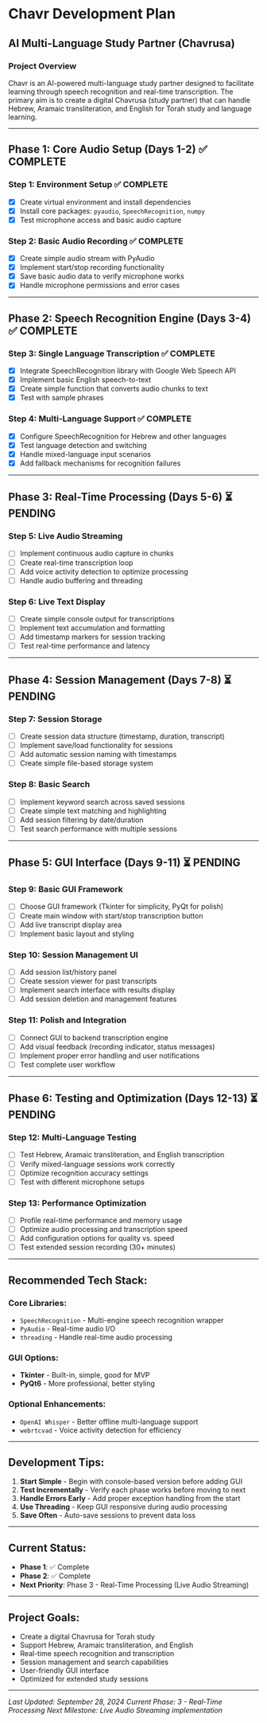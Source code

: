# Chavr Development Plan
## AI Multi-Language Study Partner (Chavrusa)

### Project Overview
Chavr is an AI-powered multi-language study partner designed to facilitate learning through speech recognition and real-time transcription. The primary aim is to create a digital Chavrusa (study partner) that can handle Hebrew, Aramaic transliteration, and English for Torah study and language learning.

---

## **Phase 1: Core Audio Setup (Days 1-2)** ✅ COMPLETE

### Step 1: Environment Setup ✅ COMPLETE
- [x] Create virtual environment and install dependencies
- [x] Install core packages: `pyaudio`, `SpeechRecognition`, `numpy`
- [x] Test microphone access and basic audio capture

### Step 2: Basic Audio Recording ✅ COMPLETE
- [x] Create simple audio stream with PyAudio
- [x] Implement start/stop recording functionality
- [x] Save basic audio data to verify microphone works
- [x] Handle microphone permissions and error cases

---

## **Phase 2: Speech Recognition Engine (Days 3-4)** ✅ COMPLETE

### Step 3: Single Language Transcription ✅ COMPLETE
- [x] Integrate SpeechRecognition library with Google Web Speech API
- [x] Implement basic English speech-to-text
- [x] Create simple function that converts audio chunks to text
- [x] Test with sample phrases

### Step 4: Multi-Language Support ✅ COMPLETE
- [x] Configure SpeechRecognition for Hebrew and other languages
- [x] Test language detection and switching
- [x] Handle mixed-language input scenarios
- [x] Add fallback mechanisms for recognition failures

---

## **Phase 3: Real-Time Processing (Days 5-6)** ⏳ PENDING

### Step 5: Live Audio Streaming
- [ ] Implement continuous audio capture in chunks
- [ ] Create real-time transcription loop
- [ ] Add voice activity detection to optimize processing
- [ ] Handle audio buffering and threading

### Step 6: Live Text Display
- [ ] Create simple console output for transcriptions
- [ ] Implement text accumulation and formatting
- [ ] Add timestamp markers for session tracking
- [ ] Test real-time performance and latency

---

## **Phase 4: Session Management (Days 7-8)** ⏳ PENDING

### Step 7: Session Storage
- [ ] Create session data structure (timestamp, duration, transcript)
- [ ] Implement save/load functionality for sessions
- [ ] Add automatic session naming with timestamps
- [ ] Create simple file-based storage system

### Step 8: Basic Search
- [ ] Implement keyword search across saved sessions
- [ ] Create simple text matching and highlighting
- [ ] Add session filtering by date/duration
- [ ] Test search performance with multiple sessions

---

## **Phase 5: GUI Interface (Days 9-11)** ⏳ PENDING

### Step 9: Basic GUI Framework
- [ ] Choose GUI framework (Tkinter for simplicity, PyQt for polish)
- [ ] Create main window with start/stop transcription button
- [ ] Add live transcript display area
- [ ] Implement basic layout and styling

### Step 10: Session Management UI
- [ ] Add session list/history panel
- [ ] Create session viewer for past transcripts
- [ ] Implement search interface with results display
- [ ] Add session deletion and management features

### Step 11: Polish and Integration
- [ ] Connect GUI to backend transcription engine
- [ ] Add visual feedback (recording indicator, status messages)
- [ ] Implement proper error handling and user notifications
- [ ] Test complete user workflow

---

## **Phase 6: Testing and Optimization (Days 12-13)** ⏳ PENDING

### Step 12: Multi-Language Testing
- [ ] Test Hebrew, Aramaic transliteration, and English transcription
- [ ] Verify mixed-language sessions work correctly
- [ ] Optimize recognition accuracy settings
- [ ] Test with different microphone setups

### Step 13: Performance Optimization
- [ ] Profile real-time performance and memory usage
- [ ] Optimize audio processing and transcription speed
- [ ] Add configuration options for quality vs. speed
- [ ] Test extended session recording (30+ minutes)

---

## **Recommended Tech Stack:**

### Core Libraries:
- `SpeechRecognition` - Multi-engine speech recognition wrapper
- `PyAudio` - Real-time audio I/O
- `threading` - Handle real-time audio processing

### GUI Options:
- **Tkinter** - Built-in, simple, good for MVP
- **PyQt6** - More professional, better styling

### Optional Enhancements:
- `OpenAI Whisper` - Better offline multi-language support
- `webrtcvad` - Voice activity detection for efficiency

---

## **Development Tips:**

1. **Start Simple** - Begin with console-based version before adding GUI
2. **Test Incrementally** - Verify each phase works before moving to next
3. **Handle Errors Early** - Add proper exception handling from the start
4. **Use Threading** - Keep GUI responsive during audio processing
5. **Save Often** - Auto-save sessions to prevent data loss

---

## **Current Status:**
- **Phase 1**: ✅ Complete
- **Phase 2**: ✅ Complete
- **Next Priority**: Phase 3 - Real-Time Processing (Live Audio Streaming)

---

## **Project Goals:**
- Create a digital Chavrusa for Torah study
- Support Hebrew, Aramaic transliteration, and English
- Real-time speech recognition and transcription
- Session management and search capabilities
- User-friendly GUI interface
- Optimized for extended study sessions

---

*Last Updated: September 28, 2024*
*Current Phase: 3 - Real-Time Processing*
*Next Milestone: Live Audio Streaming implementation*
